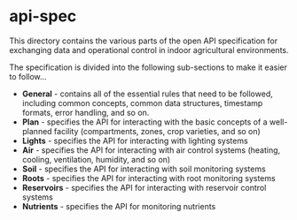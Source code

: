 # api-spec
This directory contains the various parts of the open API specification for exchanging data and operational control in indoor agricultural environments.  

The specification is divided into the following sub-sections to make it easier to follow...

* **General** - contains all of the essential rules that need to be followed, including common concepts, common data structures, timestamp formats, error handling, and so on.
* **Plan** - specifies the API for interacting with the basic concepts of a well-planned facility (compartments, zones, crop varieties, and so on)
* **Lights** - specifies the API for interacting with lighting systems
* **Air** - specifies the API for interacting with air control systems (heating, cooling, ventilation, humidity, and so on)
* **Soil** - specifies the API for interacting with soil monitoring systems
* **Roots** - specifies the API for interacting with root monitoring systems
* **Reservoirs** - specifies the API for interacting with reservoir control systems
* **Nutrients** - specifies the API for monitoring nutrients
